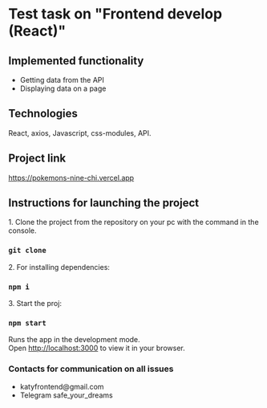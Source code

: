 # Test task on "Frontend develop (React)"

## Implemented functionality

<ul>
    <li>Getting data from the API</li>
    <li>Displaying data on a page</li>
</ul>

## Technologies

React, axios, Javascript, css-modules, API.

## Project link

https://pokemons-nine-chi.vercel.app

## Instructions for launching the project

<p>1. Clone the project from the repository on your pc with the command in the console.</p>

### `git clone`

<p>2. For installing dependencies:</p>

### `npm i`

<p>3. Start the proj:</p>

### `npm start`

Runs the app in the development mode.\
Open [http://localhost:3000](http://localhost:3000) to view it in your browser.

### Contacts for communication on all issues

<ul>
    <li>katyfrontend@gmail.com</li>
    <li>Telegram safe_your_dreams</li>
</ul>

